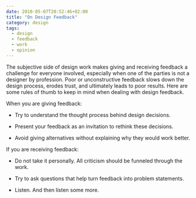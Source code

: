 ```yaml
---
date: 2010-05-07T20:52:46+02:00
title: "On Design Feedback"
category: design
tags:
  - design
  - feedback
  - work
  - opinion
---
```


The subjective side of design work makes giving and receiving feedback a
challenge for everyone involved, especially when one of the parties is not a
designer by profession. Poor or unconstructive feedback slows down the
design process, erodes trust, and ultimately leads to poor results. Here are
some rules of thumb to keep in mind when dealing with design feedback.

When you are giving feedback:

- Try to understand the thought process behind design decisions.

- Present your feedback as an invitation to rethink these decisions.

- Avoid giving alternatives without explaining why they would work better.

If you are receiving feedback:

- Do not take it personally. All criticism should be funneled through the work.

- Try to ask questions that help turn feedback into problem statements.

- Listen. And then listen some more.
